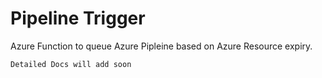 # Pipeline Trigger

Azure Function to queue Azure Pipleine based on Azure Resource expiry.

```
Detailed Docs will add soon
```